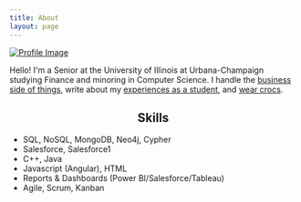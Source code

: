 ```yaml
---
title: About
layout: page
---
```

<!--![Profile Image]({{ site.url }}/{{ site.picture }}) -->

<a class="link" href="{{ site.url }}"> <img class="selfie" alt="Profile Image" src="{{ site.url }}/{{ site.picture }}"> </a>


<p>Hello! I'm a Senior at the University of Illinois at Urbana-Champaign studying Finance and minoring in Computer Science. I handle the <a href = "https://sailapp.carrd.co/" target = "_blank">business side of things</a>, write about my <a href = "https://medium.com/@bigdchang" target="_blank">experiences as a student</a>, and <a href="https://www.instagram.com/crocconnoisseur/" target="_blank">wear crocs</a>. </p>


<center><h2>Skills</h2></center>
<ul class="skill-list">
	<li>SQL, NoSQL, MongoDB, Neo4j, Cypher</li>
	<li>Salesforce, Salesforce1</li>
	<li>C++, Java</li>
	<li>Javascript (Angular), HTML</li>
	<li>Reports & Dashboards (Power BI/Salesforce/Tableau)</li>
	<li>Agile, Scrum, Kanban</li>
</ul>

<!--<h2>Projects</h2>

<!--!<ul>
	<li><a href="https://github.com/">Lorem Lorem</a></li>
	<li><a href="https://github.com/">Ipsum Dolor</a></li>
	<li><a href="https://github.com/">Dolor Lorem</a></li>
</ul> -->
